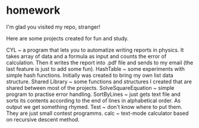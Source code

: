 # homework
I'm glad you visited my repo, stranger!

Here are some projects created for fun and study.

CYL ~ a program that lets you to automatize writing reports in physics. It takes array of data and a formula as input and counts the error of calculation. Then it writes the report into .pdf file and sends to my email (the last feature is just to add some fun).
HashTable ~ some experiments with simple hash functions. Initially was created to bring my own list data structure.
Shared Library ~ some functions and structures I created that are shared between most of the projects.
SolveSquareEquation ~ simple program to practise error handling.
SortByLines ~ just gets text file and sorts its contents according to the end of lines in alphabetical order. As output we get something rhymed.
Test ~ don't know where to put them. They are just small contest programms.
calc ~ text-mode calculator based on recursive descent method.
